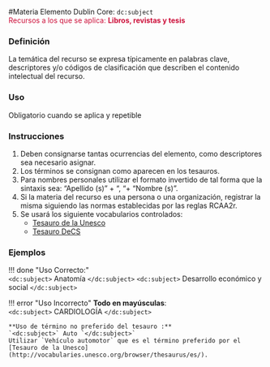 #Materia
Elemento Dublin Core: `dc:subject`  
<span style="color:#CD113B">Recursos a los que se aplica: __Libros, revistas y tesis__ </span>

### __Definición__
La  temática  del  recurso se  expresa  típicamente  en  palabras clave,  descriptores  y/o  códigos  de  clasificación  que  describen  el contenido intelectual del recurso. 

### __Uso__
Obligatorio cuando se aplica y repetible  

### __Instrucciones__
1. Deben consignarse tantas ocurrencias del elemento, como descriptores sea necesario asignar.
2. Los términos se consignan como aparecen en los tesauros.  
3. Para nombres personales utilizar el formato invertido de tal forma que la sintaxis sea: “Apellido (s)” + “, “+ “Nombre (s)”.   
4. Si la materia del recurso es una persona o una organización, registrar la misma siguiendo las normas establecidas por las reglas RCAA2r.  
5. Se usará los siguiente vocabularios controlados:
    - [Tesauro de la Unesco](http://vocabularies.unesco.org/browser/thesaurus/es/) 
    - [Tesauro DeCS](https://decs.bvsalud.org/E/homepagee.htm)

  
### __Ejemplos__

!!! done "Uso Correcto:"  
    `<dc:subject>` Anatomía `</dc:subject>`
    `<dc:subject>` Desarrollo económico y social `</dc:subject>`
    

!!! error "Uso Incorrecto"
    **Todo en mayúsculas**:  
    `<dc:subject>` CARDIOLOGÍA `</dc:subject>`

    **Uso de término no preferido del tesauro :**    
    `<dc:subject>` Auto `</dc:subject>`  
    Utilizar `Vehículo automotor` que es el término preferido por el [Tesauro de la Unesco](http://vocabularies.unesco.org/browser/thesaurus/es/).

